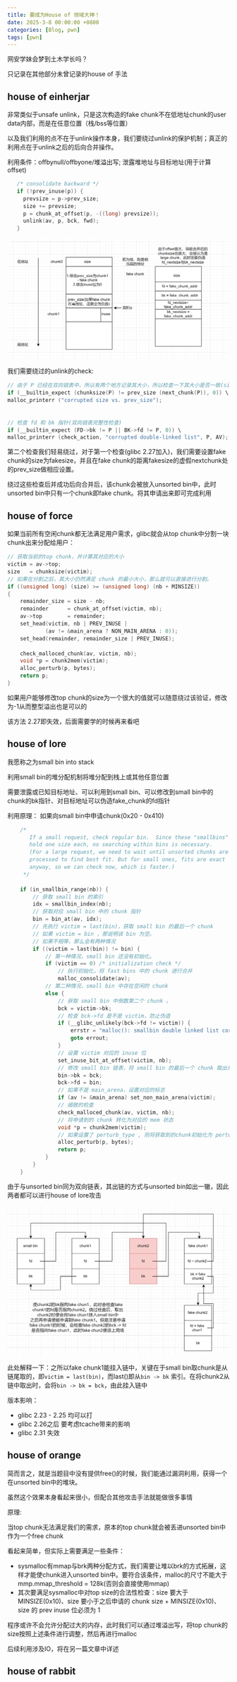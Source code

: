 ```yaml
---
title: 要成为House of 领域大神！
date: 2025-3-8 00:00:00 +0800
categories: [Blog, pwn]
tags: [pwn]
---
```

网安学妹会梦到土木学长吗？

只记录在其他部分未曾记录的house of 手法

## house of einherjar
非常类似于unsafe unlink，只是这次构造的fake chunk不在低地址chunk的user data内部，而是在任意位置（栈/bss等位置）

以及我们利用的点不在于unlink操作本身，我们要绕过unlink的保护机制；真正的利用点在于unlink之后的后向合并操作。

利用条件：offbynull/offbyone/堆溢出写; 泄露堆地址与目标地址(用于计算offset)

```c
   /* consolidate backward */
   if (!prev_inuse(p)) {
     prevsize = p->prev_size;
     size += prevsize;
     p = chunk_at_offset(p, -((long) prevsize));
     unlink(av, p, bck, fwd);
   }
```
![alt text](../assets/image/houseofeinherjar1.png)

我们需要绕过的unlink的check:
```c
// 由于 P 已经在双向链表中，所以有两个地方记录其大小，所以检查一下其大小是否一致(size检查)
if (__builtin_expect (chunksize(P) != prev_size (next_chunk(P)), 0)) \
malloc_printerr ("corrupted size vs. prev_size");


// 检查 fd 和 bk 指针(双向链表完整性检查)
if (__builtin_expect (FD->bk != P || BK->fd != P, 0)) \
malloc_printerr (check_action, "corrupted double-linked list", P, AV);
```
第二个检查我们轻易绕过，对于第一个检查(glibc 2.27加入)，我们需要设置fake chunk的size为fakesize，并且在fake chunk的距离fakesize的虚假nextchunk处的prev_size做相应设置。

绕过这些检查后并成功后向合并后，该chunk会被放入unsorted bin中，此时unsorted bin中只有一个chunk即fake chunk。将其申请出来即可完成利用

## house of force
如果当前所有空闲chunk都无法满足用户需求，glibc就会从top chunk中分割一块chunk出来分配给用户：
```c
// 获取当前的top chunk，并计算其对应的大小
victim = av->top;
size   = chunksize(victim);
// 如果在分割之后，其大小仍然满足 chunk 的最小大小，那么就可以直接进行分割。
if ((unsigned long) (size) >= (unsigned long) (nb + MINSIZE)) 
{
    remainder_size = size - nb;
    remainder      = chunk_at_offset(victim, nb);
    av->top        = remainder;
    set_head(victim, nb | PREV_INUSE |
            (av != &main_arena ? NON_MAIN_ARENA : 0));
    set_head(remainder, remainder_size | PREV_INUSE);

    check_malloced_chunk(av, victim, nb);
    void *p = chunk2mem(victim);
    alloc_perturb(p, bytes);
    return p;
}
```
如果用户能够修改top chunk的size为一个很大的值就可以随意绕过该验证，修改为-1从而整型溢出也是可以的

该方法 2.27即失效，后面需要学的时候再来看吧

## house of lore

我愿称之为small bin into stack

利用small bin的堆分配机制将堆分配到栈上或其他任意位置

需要泄露或已知目标地址、可以利用到small bin、可以修改到small bin中的chunk的bk指针、对目标地址可以伪造fake_chunk的fd指针

利用原理：
如果向small bin中申请chunk(0x20 - 0x410)

```c 
    /*
       If a small request, check regular bin.  Since these "smallbins"
       hold one size each, no searching within bins is necessary.
       (For a large request, we need to wait until unsorted chunks are
       processed to find best fit. But for small ones, fits are exact
       anyway, so we can check now, which is faster.)
     */

    if (in_smallbin_range(nb)) {
        // 获取 small bin 的索引
        idx = smallbin_index(nb);
        // 获取对应 small bin 中的 chunk 指针
        bin = bin_at(av, idx);
        // 先执行 victim = last(bin)，获取 small bin 的最后一个 chunk
        // 如果 victim = bin ，那说明该 bin 为空。
        // 如果不相等，那么会有两种情况
        if ((victim = last(bin)) != bin) {
            // 第一种情况，small bin 还没有初始化。
            if (victim == 0) /* initialization check */
                // 执行初始化，将 fast bins 中的 chunk 进行合并
                malloc_consolidate(av);
            // 第二种情况，small bin 中存在空闲的 chunk
            else {
                // 获取 small bin 中倒数第二个 chunk 。
                bck = victim->bk;
                // 检查 bck->fd 是不是 victim，防止伪造
                if (__glibc_unlikely(bck->fd != victim)) {
                    errstr = "malloc(): smallbin double linked list corrupted";
                    goto errout;
                }
                // 设置 victim 对应的 inuse 位
                set_inuse_bit_at_offset(victim, nb);
                // 修改 small bin 链表，将 small bin 的最后一个 chunk 取出来
                bin->bk = bck;
                bck->fd = bin;
                // 如果不是 main_arena，设置对应的标志
                if (av != &main_arena) set_non_main_arena(victim);
                // 细致的检查
                check_malloced_chunk(av, victim, nb);
                // 将申请到的 chunk 转化为对应的 mem 状态
                void *p = chunk2mem(victim);
                // 如果设置了 perturb_type , 则将获取到的chunk初始化为 perturb_type ^ 0xff
                alloc_perturb(p, bytes);
                return p;
            }
        }
    }
```
由于与unsorted bin同为双向链表，其出链的方式与unsorted bin如出一辙，因此两者都可以进行house of lore攻击

![alt text](../assets/image/houseoflore.png)

此处解释一下：之所以fake chunk1能挂入链中，关键在于small bin取chunk是从链尾取的，即`victim = last(bin)`，而last()即从`bin -> bk` 索引。在将chunk2从链中取出时，会将`bin -> bk = bck`，由此挂入链中

版本影响：
- glibc 2.23 - 2.25 均可以打
- glibc 2.26之后 要考虑tcache带来的影响
- glibc 2.31 失效

## house of orange

简而言之，就是当题目中没有提供free()的时候，我们能通过漏洞利用，获得一个在unsorted bin中的堆块。

虽然这个效果本身看起来很小，但配合其他攻击手法就能做很多事情

原理:

当top chunk无法满足我们的需求，原本的top chunk就会被丢进unsorted bin中作为一个free chunk

看起来简单，但实际上需要满足一些条件：
- sysmalloc有mmap与brk两种分配方式，我们需要让堆以brk的方式拓展，这样才能使chunk进入unsorted bin中。要符合该条件，malloc的尺寸不能大于mmp.mmap_threshold = 128k(否则会直接使用mmap)
- 其次要满足sysmalloc中对top size的合法性检查：size 要大于 MINSIZE(0x10)、size 要小于之后申请的 chunk size + MINSIZE(0x10)、size 的 prev inuse 位必须为 1

程序或许不会允许分配过大的内存，此时我们可以通过堆溢出写，将top chunk的size按照上述条件进行调整，然后再进行malloc

后续利用涉及IO，将在另一篇文章中详述

## house of rabbit



